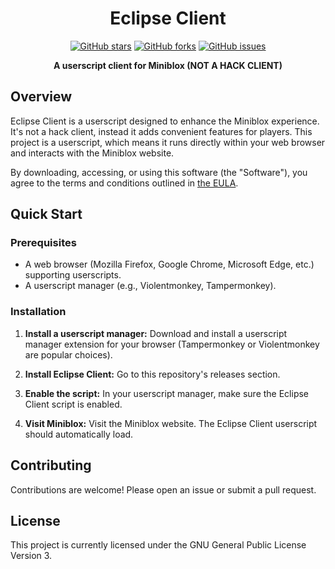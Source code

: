 <div align="center">

# Eclipse Client

[![GitHub stars](https://img.shields.io/github/stars/Veninyt/Eclipse-Client?style=for-the-badge)](https://github.com/Veninyt/Eclipse-Client/stargazers)
[![GitHub forks](https://img.shields.io/github/forks/Veninyt/Eclipse-Client?style=for-the-badge)](https://github.com/Veninyt/Eclipse-Client/network)
[![GitHub issues](https://img.shields.io/github/issues/Veninyt/Eclipse-Client?style=for-the-badge)](https://github.com/Veninyt/Eclipse-Client/issues)

**A userscript client for Miniblox (NOT A HACK CLIENT)**

</div>

## Overview

Eclipse Client is a userscript designed to enhance the Miniblox experience.  It's not a hack client, instead it adds convenient features for players.  This project is a userscript, which means it runs directly within your web browser and interacts with the Miniblox website.

By downloading, accessing, or using this software (the "Software"), you agree to the terms and conditions outlined in [the EULA](EULA.md).

## Quick Start

### Prerequisites

- A web browser (Mozilla Firefox, Google Chrome, Microsoft Edge, etc.) supporting userscripts.
- A userscript manager (e.g., Violentmonkey, Tampermonkey).

### Installation

1. **Install a userscript manager:**  Download and install a userscript manager extension for your browser (Tampermonkey or Violentmonkey are popular choices).

2. **Install Eclipse Client:**  Go to this repository's releases section.

3. **Enable the script:** In your userscript manager, make sure the Eclipse Client script is enabled.

4. **Visit Miniblox:** Visit the Miniblox website.  The Eclipse Client userscript should automatically load.

## Contributing

Contributions are welcome!  Please open an issue or submit a pull request.

## License

This project is currently licensed under the GNU General Public License Version 3.
